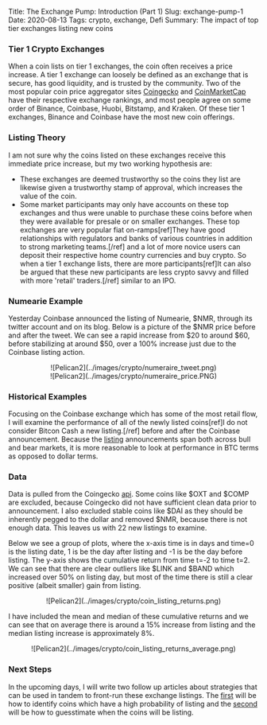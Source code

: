 Title: The Exchange Pump: Introduction (Part 1)
Slug: exchange-pump-1
Date: 2020-08-13
Tags: crypto, exchange, Defi
Summary: The impact of top tier exchanges listing new coins

<h3>Tier 1 Crypto Exchanges</h3>
<p>
When a coin lists on tier 1 exchanges, the coin often receives a price increase.
A tier 1 exchange can loosely be defined as an exchange that is secure, has good liquidity, and is trusted by the community. Two of the most popular coin price aggregator sites 
<a href="https://www.coingecko.com/en/exchanges" target="_blank">Coingecko</a> and 
<a href="https://coinmarketcap.com/rankings/exchanges/" target="_blank">CoinMarketCap</a> have their respective exchange rankings, and most people agree on some order of Binance, Coinbase, Huobi, Bitstamp, and Kraken.
Of these tier 1 exchanges, Binance and Coinbase have the most new coin offerings.
</p>

<h3>Listing Theory</h3>
<p>
I am not sure why the coins listed on these exchanges receive this immediate price increase, but my two working hypothesis are:
</p>

<ul>
  <li>These exchanges are deemed trustworthy so the coins they list are likewise given a trustworthy stamp of approval, which increases the value of the coin.</li>
  <li>Some market participants may only have accounts on these top exchanges and thus were unable to purchase these coins before when they were available for presale or on smaller exchanges. 
  These top exchanges are very popular fiat on-ramps[ref]They have good relationships with regulators and banks of various countries in addition to strong marketing teams.[/ref] and a lot of more novice users can deposit their respective home country currencies and buy crypto.
  So when a tier 1 exchange lists, there are more participants[ref]It can also be argued that these new participants are less crypto savvy and filled with more 'retail' traders.[/ref] similar to an IPO.</li>
</ul>

<h3>Numearie Example</h3>
<p>
Yesterday Coinbase announced the listing of Numearie, $NMR, through its twitter account and on its blog. 
Below is a picture of the $NMR price before and after the tweet.
We can see a rapid increase from $20 to around $60, before stabilizing at around $50, over a 100% increase just due to the Coinbase listing action. 
</p>

<center>
![Pelican2](../images/crypto/numeraire_tweet.png)
</center>

<center>
![Pelican2](../images/crypto/numeraire_price.PNG)
</center>

<h3>Historical Examples</h3>
<p>
Focusing on the Coinbase exchange which has some of the most retail flow, I will examine the performance of all of the newly listed coins[ref]I do not consider Bitcon Cash a new listing.[/ref]
before and after the Coinbase announcement.
Because the <a href="https://blog.coinbase.com/tagged/coinbase-pro" target="_blank">listing</a> announcements span both across bull and bear markets, it is more reasonable to look at performance in BTC terms as opposed to dollar terms.
</p>

<h3>Data</h3>
<p>
Data is pulled from the Coingecko <a href="https://www.coingecko.com/en/api" target="_blank">api</a>. Some coins like $OXT and $COMP are excluded, because Coingecko did not have sufficient clean data prior to announcement.
I also excluded stable coins like $DAI as they should be inherently pegged to the dollar and removed $NMR, because there is not enough data.
This leaves us with 22 new listings to examine.
</p>
<p>
Below we see a group of plots, where the x-axis time is in days and time=0 is the listing date, 1 is be the day after listing and -1 is be the day before listing.
The y-axis shows the cumulative return from time t=-2 to time t=2.
We can see that there are clear outliers like $LINK and $BAND which increased over 50% on listing day, but most of the time there is still a clear positive (albeit smaller) gain from listing.
</p>

<center>
![Pelican2](../images/crypto/coin_listing_returns.png)
</center>

<p>
I have included the mean and median of these cumulative returns and we can see that on average there is around a 15% increase from listing and the median listing increase is approximately 8%.
</p>

<center>
![Pelican2](../images/crypto/coin_listing_returns_average.png)
</center>

<h3>Next Steps</h3>

In the upcoming days, I will write two follow up articles about strategies that can be used in tandem to front-run these exchange listings. 
The [first](./exchange-pump-2.html) will be how to identify coins which have a high probability of listing and the [second](./exchange-pump-3.html) will be how to guesstimate when the coins will be listing.
